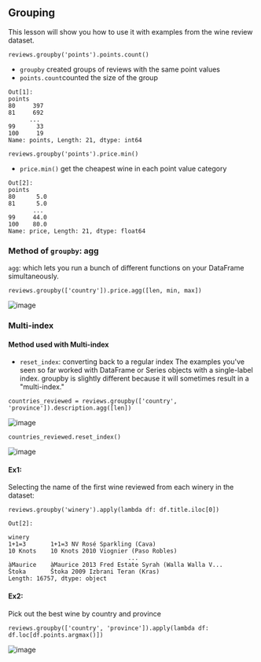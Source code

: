 ## Grouping

This lesson will show you how to use it with examples from the wine review dataset.

```
reviews.groupby('points').points.count()
```
* `groupby` created groups of reviews with the same point values
* `points.count`counted the size of the group

 
```
Out[1]:
points
80     397
81     692
      ... 
99      33
100     19
Name: points, Length: 21, dtype: int64
```

```
reviews.groupby('points').price.min()
```
* `price.min()` get the cheapest wine in each point value category
```
Out[2]:
points
80      5.0
81      5.0
       ... 
99     44.0
100    80.0
Name: price, Length: 21, dtype: float64
```
### Method of `groupby`: agg
`agg`: which lets you run a bunch of different functions on your DataFrame simultaneously. 
```
reviews.groupby(['country']).price.agg([len, min, max])
```
![image](https://user-images.githubusercontent.com/47073386/59157150-4499a600-8ad8-11e9-9e29-68e4f0d7a35d.png)

### Multi-index
#### Method used with Multi-index
* `reset_index`: converting back to a regular index
The examples you've seen so far worked with DataFrame or Series objects with a single-label index. groupby is slightly different because it will sometimes result in a "multi-index."

```
countries_reviewed = reviews.groupby(['country', 'province']).description.agg([len])
```
![image](https://user-images.githubusercontent.com/47073386/59157170-a22df280-8ad8-11e9-86af-843f3bd92804.png)

```
countries_reviewed.reset_index()
```
![image](https://user-images.githubusercontent.com/47073386/59157197-1c5e7700-8ad9-11e9-8f54-73b72d9de577.png)


#### Ex1:
Selecting the name of the first wine reviewed from each winery in the dataset:

```
reviews.groupby('winery').apply(lambda df: df.title.iloc[0])
```

```
Out[2]:

winery
1+1=3       1+1=3 NV Rosé Sparkling (Cava)
10 Knots    10 Knots 2010 Viognier (Paso Robles)
                                  ...                        
àMaurice    àMaurice 2013 Fred Estate Syrah (Walla Walla V...
Štoka       Štoka 2009 Izbrani Teran (Kras)
Length: 16757, dtype: object
```

#### Ex2:
Pick out the best wine by country and province

```
reviews.groupby(['country', 'province']).apply(lambda df: df.loc[df.points.argmax()])
```
![image](https://user-images.githubusercontent.com/47073386/59157123-cd641200-8ad7-11e9-9e66-7c1292197bb1.png)


